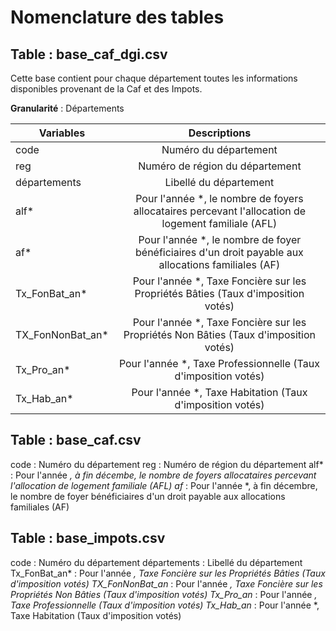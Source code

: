 # Nomenclature des tables 


## Table : base_caf_dgi.csv

Cette base contient pour chaque département toutes les informations disponibles provenant de la Caf et des Impots.

**Granularité** : Départements


| Variables       | Descriptions |
| ------------- |:-------------:| 
| code      | Numéro du département | 
| reg      | Numéro de région du département |   
| départements | Libellé du département     |
| alf*      | Pour l'année *, le nombre de foyers allocataires percevant l'allocation de logement familiale (AFL) | 
| af*    | Pour l'année *, le nombre de foyer bénéficiaires d'un droit payable aux allocations familiales (AF)    |   
| Tx_FonBat_an* | Pour l'année *, Taxe Foncière sur les Propriétés  Bâties (Taux d'imposition votés)     |
| TX_FonNonBat_an*     | Pour l'année *, Taxe Foncière sur les Propriétés  Non  Bâties (Taux d'imposition votés) | 
| Tx_Pro_an*  | Pour l'année *, Taxe Professionnelle (Taux d'imposition votés)      |   
| Tx_Hab_an* | Pour l'année *, Taxe Habitation (Taux d'imposition votés)      |


## Table : base_caf.csv

code : Numéro du département
reg : Numéro de région du département
alf* : Pour l'année *, à fin décembe, le nombre de foyers allocataires percevant l'allocation de logement familiale (AFL)
af* : Pour l'année *, à fin décembre, le nombre de foyer bénéficiaires d'un droit payable aux allocations familiales (AF)

## Table : base_impots.csv

code : Numéro du département
départements : Libellé du département
Tx_FonBat_an* : Pour l'année *, Taxe Foncière sur les Propriétés  Bâties (Taux d'imposition votés)
TX_FonNonBat_an* : Pour l'année *, Taxe Foncière sur les Propriétés  Non  Bâties (Taux d'imposition votés)
Tx_Pro_an* : Pour l'année *, Taxe Professionnelle (Taux d'imposition votés)
Tx_Hab_an* : Pour l'année *, Taxe Habitation (Taux d'imposition votés)